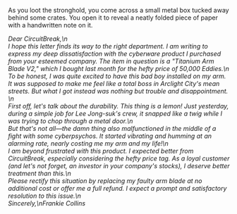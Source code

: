 As you loot the stronghold, you come across a small metal box tucked away behind some crates. You open it to reveal a neatly folded piece of paper with a handwritten note on it.

*Dear CircuitBreak,\n\
I hope this letter finds its way to the right department. I am writing to express my deep dissatisfaction with the cyberware product I purchased from your esteemed company. The item in question is a "Titanium Arm Blade V2," which I bought last month for the hefty price of 50,000 Eddies.\n\
To be honest, I was quite excited to have this bad boy installed on my arm. It was supposed to make me feel like a total boss in Arclight City's mean streets. But what I got instead was nothing but trouble and disappointment. \n\
First off, let's talk about the durability. This thing is a lemon! Just yesterday, during a simple job for Lee Jong-suk's crew, it snapped like a twig while I was trying to chop through a metal door.\n\
But that's not all—the damn thing also malfunctioned in the middle of a fight with some cyberpsychos. It started vibrating and humming at an alarming rate, nearly costing me my arm and my life!\n\
I am beyond frustrated with this product. I expected better from CircuitBreak, especially considering the hefty price tag. As a loyal customer (and let's not forget, an investor in your company's stocks), I deserve better treatment than this.\n\
Please rectify this situation by replacing my faulty arm blade at no additional cost or offer me a full refund. I expect a prompt and satisfactory resolution to this issue.\n\
Sincerely,\nFrankie Collins*